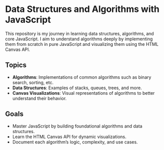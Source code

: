 # Data Structures and Algorithms with JavaScript

This repository is my journey in learning data structures, algorithms, and core JavaScript. I aim to understand algorithms deeply by implementing them from scratch in pure JavaScript and visualizing them using the HTML Canvas API.

## Topics
- **Algorithms**: Implementations of common algorithms such as binary search, sorting, etc.
- **Data Structures**: Examples of stacks, queues, trees, and more.
- **Canvas Visualizations**: Visual representations of algorithms to better understand their behavior.

## Goals
- Master JavaScript by building foundational algorithms and data structures.
- Learn the HTML Canvas API for dynamic visualizations.
- Document each algorithm’s logic, complexity, and use cases.

